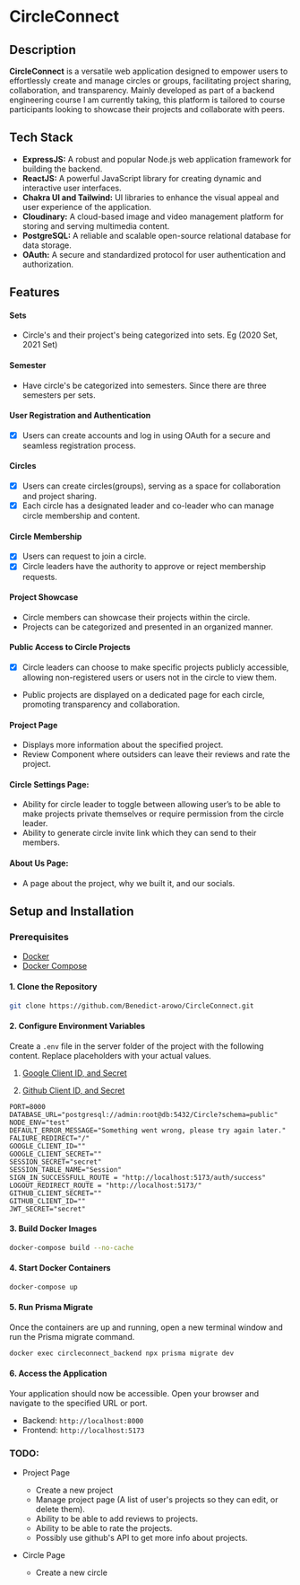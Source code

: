 # CircleConnect

## Description

**CircleConnect** is a versatile web application designed to empower users to effortlessly create and manage circles or groups, facilitating project sharing, collaboration, and transparency. Mainly developed as part of a backend engineering course I am currently taking, this platform is tailored to course participants looking to showcase their projects and collaborate with peers.

## Tech Stack

-   **ExpressJS:** A robust and popular Node.js web application framework for building the backend.
-   **ReactJS:** A powerful JavaScript library for creating dynamic and interactive user interfaces.
-   **Chakra UI and Tailwind:** UI libraries to enhance the visual appeal and user experience of the application.
-   **Cloudinary:** A cloud-based image and video management platform for storing and serving multimedia content.
-   **PostgreSQL:** A reliable and scalable open-source relational database for data storage.
-   **OAuth:** A secure and standardized protocol for user authentication and authorization.

## Features

#### Sets

-   Circle's and their project's being categorized into sets. Eg (2020 Set, 2021 Set)

#### Semester

-   Have circle's be categorized into semesters. Since there are three semesters per sets.

#### User Registration and Authentication

-   [x] Users can create accounts and log in using OAuth for a secure and seamless registration process.

#### Circles

-   [x] Users can create circles(groups), serving as a space for collaboration and project sharing.
-   [x] Each circle has a designated leader and co-leader who can manage circle membership and content.

#### Circle Membership

-   [x] Users can request to join a circle.
-   [x] Circle leaders have the authority to approve or reject membership requests.

#### Project Showcase

-   Circle members can showcase their projects within the circle.
-   Projects can be categorized and presented in an organized manner.

#### Public Access to Circle Projects

-   [x] Circle leaders can choose to make specific projects publicly accessible, allowing non-registered users or users not in the circle to view them.
-   Public projects are displayed on a dedicated page for each circle, promoting transparency and collaboration.

#### Project Page

-   Displays more information about the specified project.
-   Review Component where outsiders can leave their reviews and rate
    the project.

#### Circle Settings Page:

-   Ability for circle leader to toggle between allowing user’s to be able to make projects private themselves or require permission from the circle leader.
-   Ability to generate circle invite link which they can send to their
    members.

#### About Us Page:

-   A page about the project, why we built it, and our socials.

## Setup and Installation

### Prerequisites

-   [Docker](https://www.docker.com/get-started)
-   [Docker Compose](https://docs.docker.com/compose/install)

#### 1. Clone the Repository

```bash
git clone https://github.com/Benedict-arowo/CircleConnect.git
```

#### 2. Configure Environment Variables

Create a `.env` file in the server folder of the project with the following content. Replace placeholders with your actual values.

1.  [Google Client ID, and Secret](https://developers.google.com/identity/gsi/web/guides/get-google-api-clientid)

2.  [Github Client ID, and Secret](https://docs.github.com/en/apps/oauth-apps/building-oauth-apps/authenticating-to-the-rest-api-with-an-oauth-app)

```.env
PORT=8000
DATABASE_URL="postgresql://admin:root@db:5432/Circle?schema=public"
NODE_ENV="test"
DEFAULT_ERROR_MESSAGE="Something went wrong, please try again later."
FALIURE_REDIRECT="/"
GOOGLE_CLIENT_ID=""
GOOGLE_CLIENT_SECRET=""
SESSION_SECRET="secret"
SESSION_TABLE_NAME="Session"
SIGN_IN_SUCCESSFULL_ROUTE = "http://localhost:5173/auth/success"
LOGOUT_REDIRECT_ROUTE = "http://localhost:5173/"
GITHUB_CLIENT_SECRET=""
GITHUB_CLIENT_ID=""
JWT_SECRET="secret"
```

#### 3. Build Docker Images

```bash
docker-compose build --no-cache
```

#### 4. Start Docker Containers

```bash
docker-compose up
```

#### 5. Run Prisma Migrate

Once the containers are up and running, open a new terminal window and run the Prisma migrate command.

```bash
docker exec circleconnect_backend npx prisma migrate dev
```

#### 6. Access the Application

Your application should now be accessible. Open your browser and navigate to the specified URL or port.

-   Backend: `http://localhost:8000`
-   Frontend: `http://localhost:5173`

### TODO:

-   Project Page

    -   Create a new project
    -   Manage project page (A list of user's projects so they can edit, or delete them).
    -   Ability to be able to add reviews to projects.
    -   Ability to be able to rate the projects.
    -   Possibly use github's API to get more info about projects.

-   Circle Page
    -   Create a new circle

